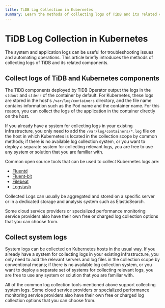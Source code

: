 ```yaml
---
title: TiDB Log Collection in Kubernetes
summary: Learn the methods of collecting logs of TiDB and its related components.
---
```


# TiDB Log Collection in Kubernetes

The system and application logs can be useful for troubleshooting issues and automating operations. This article briefly introduces the methods of collecting logs of TiDB and its related components.

## Collect logs of TiDB and Kubernetes components

The TiDB components deployed by TiDB Operator output the logs in the `stdout` and `stderr` of the container by default. For Kubernetes, these logs are stored in the host's `/var/log/containers` directory, and the file name contains information such as the Pod name and the container name. For this reason, you can collect the logs of the application in the container directly on the host.

If you already have a system for collecting logs in your existing infrastructure, you only need to add the `/var/log/containers/*.log` file on the host in which Kubernetes is located in the collection scope by common methods; if there is no available log collection system, or you want to deploy a separate system for collecting relevant logs, you are free to use any system or solution that you are familiar with.

Common open source tools that can be used to collect Kubernetes logs are:

- [Fluentd](https://www.fluentd.org/)
- [Fluent-bit](https://fluentbit.io/)
- [Filebeat](https://www.elastic.co/products/beats/filebeat)
- [Logstash](https://www.elastic.co/logstash/)

Collected Logs can usually be aggregated and stored on a specific server or in a dedicated storage and analysis system such as ElasticSearch.

Some cloud service providers or specialized performance monitoring service providers also have their own free or charged log collection options that you can choose from.

## Collect system logs

System logs can be collected on Kubernetes hosts in the usual way. If you already have a system for collecting logs in your existing infrastructure, you only need to add the relevant servers and log files in the collection scope by conventional means; if there is no available log collection system, or you want to deploy a separate set of systems for collecting relevant logs, you are free to use any system or solution that you are familiar with.

All of the common log collection tools mentioned above support collecting system logs. Some cloud service providers or specialized performance monitoring service providers also have their own free or charged log collection options that you can choose from.
